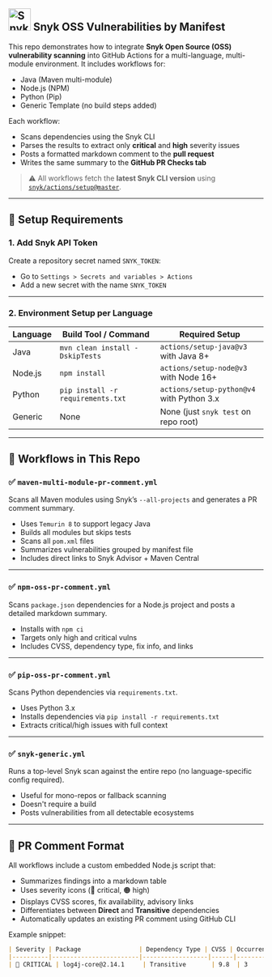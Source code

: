 ## <img src="https://cdn.brandfetch.io/id8lDQ6AMj/idG0kOimA5.svg?c=1dxbfHSJFAPEGdCLU4o5B" alt="Snyk" height="44" /> Snyk OSS Vulnerabilities by Manifest

This repo demonstrates how to integrate **Snyk Open Source (OSS) vulnerability scanning** into GitHub Actions for a multi-language, multi-module environment. It includes workflows for:

- Java (Maven multi-module)
- Node.js (NPM)
- Python (Pip)
- Generic Template (no build steps added)

Each workflow:
- Scans dependencies using the Snyk CLI
- Parses the results to extract only **critical** and **high** severity issues
- Posts a formatted markdown comment to the **pull request**
- Writes the same summary to the **GitHub PR Checks tab**

> ⚠️ All workflows fetch the **latest Snyk CLI version** using [`snyk/actions/setup@master`](https://github.com/snyk/actions).

---

## 🔧 Setup Requirements

### 1. Add Snyk API Token
Create a repository secret named `SNYK_TOKEN`:
- Go to `Settings > Secrets and variables > Actions`
- Add a new secret with the name `SNYK_TOKEN`

---

### 2. Environment Setup per Language

| Language | Build Tool / Command                    | Required Setup                        |
|----------|------------------------------------------|----------------------------------------|
| Java     | `mvn clean install -DskipTests`          | `actions/setup-java@v3` with Java 8+  |
| Node.js  | `npm install`                            | `actions/setup-node@v3` with Node 16+ |
| Python   | `pip install -r requirements.txt`        | `actions/setup-python@v4` with Python 3.x |
| Generic  | None                                     | None (just `snyk test` on repo root)  |

---

## 📂 Workflows in This Repo

### ✅ `maven-multi-module-pr-comment.yml`
Scans all Maven modules using Snyk’s `--all-projects` and generates a PR comment summary.

- Uses `Temurin 8` to support legacy Java
- Builds all modules but skips tests
- Scans all `pom.xml` files
- Summarizes vulnerabilities grouped by manifest file
- Includes direct links to Snyk Advisor + Maven Central

---

### ✅ `npm-oss-pr-comment.yml`
Scans `package.json` dependencies for a Node.js project and posts a detailed markdown summary.

- Installs with `npm ci`
- Targets only high and critical vulns
- Includes CVSS, dependency type, fix info, and links

---

### ✅ `pip-oss-pr-comment.yml`
Scans Python dependencies via `requirements.txt`.

- Uses Python 3.x
- Installs dependencies via `pip install -r requirements.txt`
- Extracts critical/high issues with full context

---

### ✅ `snyk-generic.yml`
Runs a top-level Snyk scan against the entire repo (no language-specific config required).

- Useful for mono-repos or fallback scanning
- Doesn't require a build
- Posts vulnerabilities from all detectable ecosystems

---

## 💬 PR Comment Format

All workflows include a custom embedded Node.js script that:

- Summarizes findings into a markdown table
- Uses severity icons (🔴 critical, 🟠 high)
- Displays CVSS scores, fix availability, advisory links
- Differentiates between **Direct** and **Transitive** dependencies
- Automatically updates an existing PR comment using GitHub CLI

Example snippet:

```markdown
| Severity | Package                | Dependency Type | CVSS | Occurrences | Title                              | Fix Available | Advisor |
|----------|------------------------|------------------|------|-------------|------------------------------------|---------------|---------|
| 🔴 CRITICAL | log4j-core@2.14.1     | Transitive       | 9.8  | 3           | [RCE in log4j](https://snyk.io/...) | 2.17.1        | [View](https://security.snyk.io/...) |
